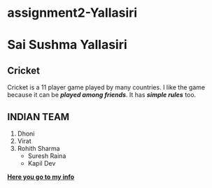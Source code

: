 # assignment2-Yallasiri
# Sai Sushma Yallasiri
## Cricket
Cricket is a 11 player game played by many countries. I like the game because it can be ***played among friends***. It has ***simple rules*** too. 

INDIAN TEAM
--- 
1. Dhoni
2. Virat
3. Rohith Sharma
   * Suresh Raina
   * Kapil Dev 

**[Here you go to my info](AboutMe.md)**